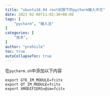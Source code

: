 ```yaml
---
title: "ubuntu18.04 root权限下的pycharm输入中文"
date: 2021-02-06T11:02:36+08:00
tags: [
    "pycharm", "输入法"
]
categories: [
    "技术",
]
author: "prehisle"
toc: true
autoCollapseToc: true
---
```


在`pycharm.sh`中添加以下内容
```
export GTK_IM_MODULE=fcitx
export QT_IM_MODULE=fcitx
export XMODIFIERS=@im=fcitx
```
